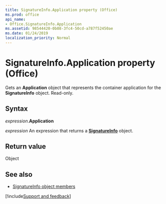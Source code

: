 ```yaml
---
title: SignatureInfo.Application property (Office)
ms.prod: office
api_name:
- Office.SignatureInfo.Application
ms.assetid: 98544420-0b08-3fc4-50cd-a787f52450ae
ms.date: 01/24/2019
localization_priority: Normal
---
```



# SignatureInfo.Application property (Office)

Gets an **Application** object that represents the container application for the **SignatureInfo** object. Read-only.


## Syntax

_expression_.**Application**

_expression_ An expression that returns a **[SignatureInfo](Office.SignatureInfo.md)** object.


## Return value

Object


## See also

- [SignatureInfo object members](overview/Library-Reference/signatureinfo-members-office.md)



[!include[Support and feedback](~/includes/feedback-boilerplate.md)]